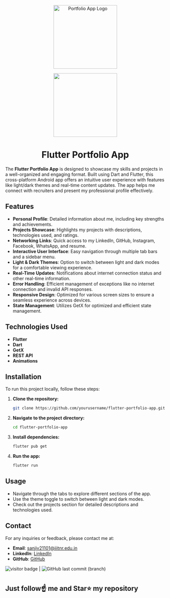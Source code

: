

<p align="center">
<img src="https://play-lh.googleusercontent.com/6DXVm080hJmMQqGt-cbt96dt3uOpHIgqRkaRDQzgllNbz50TWzm8h9oNTVd6AFdUdMo=w480-h960-rw" alt="Portfolio App Logo" width="200"/>
</p>

<p align="center">
<a href="https://play.google.com/store/apps/details?id=com.sanjiv.portfolioapp" target="_blank"><img src="https://user-images.githubusercontent.com/69595691/203753454-6dd20127-9dee-4c17-a28d-15236b477db5.png" width="200"/></a>
</p>

<h1 align="center">Flutter Portfolio App</h1>

The **Flutter Portfolio App** is designed to showcase my skills and projects in a well-organized and engaging format. Built using Dart and Flutter, this cross-platform Android app offers an intuitive user experience with features like light/dark themes and real-time content updates. The app helps me connect with recruiters and present my professional profile effectively.

## Features

- **Personal Profile**: Detailed information about me, including key strengths and achievements.
- **Projects Showcase**: Highlights my projects with descriptions, technologies used, and ratings.
- **Networking Links**: Quick access to my LinkedIn, GitHub, Instagram, Facebook, WhatsApp, and resume.
- **Interactive User Interface**: Easy navigation through multiple tab bars and a sidebar menu.
- **Light & Dark Themes**: Option to switch between light and dark modes for a comfortable viewing experience.
- **Real-Time Updates**: Notifications about internet connection status and other real-time information.
- **Error Handling**: Efficient management of exceptions like no internet connection and invalid API responses.
- **Responsive Design**: Optimized for various screen sizes to ensure a seamless experience across devices.
- **State Management**: Utilizes GetX for optimized and efficient state management.

## Technologies Used

- **Flutter**
- **Dart**
- **GetX**
- **REST API**
- **Animations**
<!--
## Screenshots

<p align="center">
<img src="link-to-light-mode-screenshot" alt="Light Mode Screenshot" width="300"/>
<img src="link-to-dark-mode-screenshot" alt="Dark Mode Screenshot" width="300"/>
</p>
-->

## Installation

To run this project locally, follow these steps:

1. **Clone the repository:**
   ```bash
   git clone https://github.com/yourusername/flutter-portfolio-app.git
   ```
2. **Navigate to the project directory:**
   ```bash
   cd flutter-portfolio-app
   ```
3. **Install dependencies:**
   ```bash
   flutter pub get
   ```
4. **Run the app:**
   ```bash
   flutter run
   ```

## Usage

- Navigate through the tabs to explore different sections of the app.
- Use the theme toggle to switch between light and dark modes.
- Check out the projects section for detailed descriptions and technologies used.


## Contact

For any inquiries or feedback, please contact me at:

- **Email**: sanjiv21101@iiitnr.edu.in
- **LinkedIn**: [LinkedIn](https://www.linkedin.com/in/sanjiv-kushwaha101/)
- **GitHub**: [GitHub](https://github.com/sanjiv0286)


<img src= "https://visitor-badge.laobi.icu/badge?page_id=sanjiv0286/Portfolio-Android-App" alt="visitor badge"/> |  ![GitHub last commit (branch)](https://img.shields.io/github/last-commit/sanjiv0286/Portfolio-Android-App/main)
#
## Just follow☝️ me and Star⭐ my repository 

